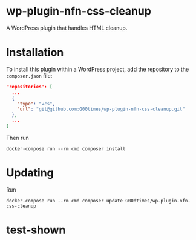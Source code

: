 # wp-plugin-nfn-css-cleanup
A WordPress plugin that handles HTML cleanup.

# Installation
To install this plugin within a WordPress project, add the repository to
the `composer.json` file:

```json
"repositories": [
  ...
  {
    "type": "vcs",
    "url": "git@github.com:G00times/wp-plugin-nfn-css-cleanup.git"
  },
  ...
]
```

Then run

`docker-compose run --rm cmd composer install`

# Updating

Run
```shell
docker-compose run --rm cmd composer update G00dtimes/wp-plugin-nfn-css-cleanup
```
# test-shown
